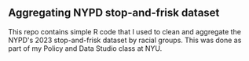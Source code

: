 ## Aggregating NYPD stop-and-frisk dataset

This repo contains simple R code that I used to clean and aggregate the NYPD's 2023 stop-and-frisk dataset by racial groups. This was done as part of my Policy and Data Studio class at NYU. 
